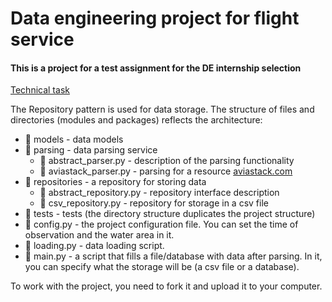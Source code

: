 # Data engineering project for flight service
#### This is a project for a test assignment for the DE internship selection

[Technical task](specification.md)

The Repository pattern is used for data storage. The structure of files
and directories (modules and packages) reflects the architecture:
- 📁 models - data models
- 📁 parsing - data parsing service
  - 📄 abstract_parser.py - description of the parsing functionality
  - 📄 aviastack_parser.py - parsing for a resource [aviastack.com](https://aviationstack.com)
- 📁 repositories - a repository for storing data
  - 📄 abstract_repository.py - repository interface description
  - 📄 csv_repository.py - repository for storage in a csv file
- 📁 tests - tests (the directory structure duplicates the project structure)
- 📄 config.py - the project configuration file. You can set the time of observation and the water area in it.
- 📄 loading.py - data loading script.
- 📄 main.py - a script that fills a file/database with data after parsing. In it, you can specify what the storage will be (a csv file or a database).

To work with the project, you need to fork it and upload it to your computer.
